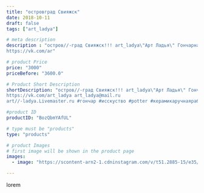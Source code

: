 ```yaml
---
title: "островград Свияжск"
date: 2018-10-11
draft: false
tags: ["art_ladya"]

# meta description
description : "остров//-град Свияжск!!! art_ladya\"Арт Ладья\" Гончарная мастерская в Нижнем Новгороде. Изготовление керамики и мастер//-классы по обучению. 
https://vk.com/ar"

# product Price
price: "3000"
priceBefore: "3600.0"

# Product Short Description
shortDescription: "остров//-град Свияжск!!! art_ladya\"Арт Ладья\" Гончарная мастерская в Нижнем Новгороде. Изготовление керамики и мастер//-классы по обучению. 
https://vk.com/art_ladya art_ladya@mail.ru 
art//-ladya.Livemaster.ru #гончар #исскуство #potter #керамикаручнаяработа #гончарнаямастерская #керамиканазаказ #handmade #craftsman #керамика #painter #эксклюзивнаякерамика #sviyazhsk #decor #ceramicware #friends #claygoods #свияжск #earthenware #ceramic #design #beautifulpeople #magic #masterclass #ceramicart #hummels #мастерклассы #авторскаякерамика"

#product ID
productID: "BozQbmYAfUL"

# type must be "products"
type: "products"

# product Images
# first image will be shown in the product page
images:
  - image: "https://scontent-arn2-1.cdninstagram.com/v/t51.2885-15/e35/42749818_460093337831811_6046023367266849088_n.jpg?tp=1&_nc_ht=scontent-arn2-1.cdninstagram.com&_nc_cat=103&_nc_ohc=m7fqqrJTIrcAX8zQq9b&ccb=7-4&oh=2c769b72ade89878a077eea93010d673&oe=608274FC&_nc_sid=86f79a&ig_cache_key=MTg4NzkyNDkzNDE3MzM5MDA5MQ%3D%3D.2-ccb7-4"

---
```

lorem

